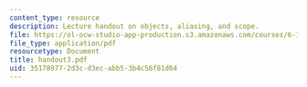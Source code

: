```yaml
---
content_type: resource
description: Lecture handout on objects, aliasing, and scope.
file: https://ol-ocw-studio-app-production.s3.amazonaws.com/courses/6-189-a-gentle-introduction-to-programming-using-python-january-iap-2008/351789772d3cd3ecabb53b4c56f81d64_handout3.pdf
file_type: application/pdf
resourcetype: Document
title: handout3.pdf
uid: 35178977-2d3c-d3ec-abb5-3b4c56f81d64
---
```

